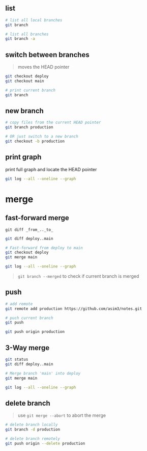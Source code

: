 ## list
```bash
# list all local branches
git branch

# list all branches
git branch -a
```


## switch between branches
> moves the HEAD pointer
```bash
git checkout deploy
git checkout main

# print current branch
git branch
```


## new branch
```bash
# copy files from the current HEAD pointer
git branch production 

# OR just switch to a new branch
git checkout -b production
```


## print graph
print full graph and locate the HEAD pointer
```bash
git log --all --oneline --graph
```


# merge
## fast-forward merge
`git diff _from_.._to_`
```bash
git diff deploy..main

# Fast-forward from deploy to main
git checkout deploy
git merge main

git log --all --oneline --graph
```
>`git branch --merged` to check if current branch is merged


## push
```bash
# add remote
git remote add production https://github.com/asim3/notes.git

# puch current branch
git push

git push origin production
```


## 3-Way merge
```bash
git status
git diff deploy..main

# Merge branch 'main' into deploy
git merge main

git log --all --oneline --graph
```


## delete branch
> use `git merge --abort` to abort the merge
```bash
# delete branch locally
git branch -d production

# delete branch remotely
git push origin --delete production
```
